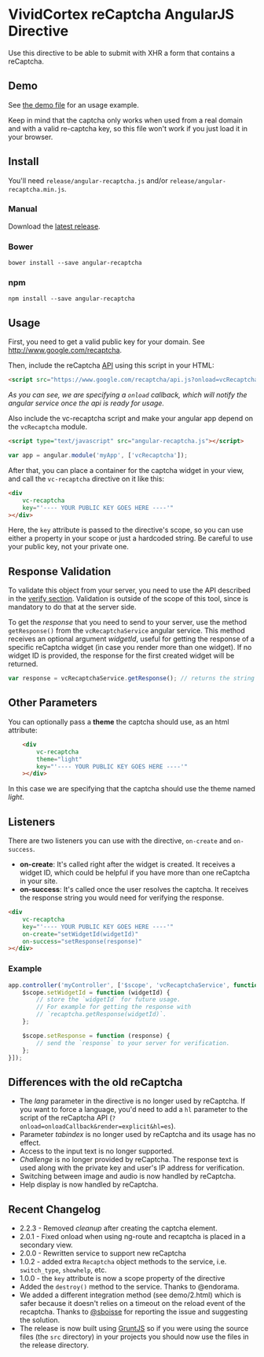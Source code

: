 VividCortex reCaptcha AngularJS Directive
=========================================

Use this directive to be able to submit with XHR a form that contains a reCaptcha.


Demo
----

See [the demo file](demo/usage.html) for an usage example.

Keep in mind that the captcha only works when used from a real domain and with a valid re-captcha key, so this file won't work if you just load it in your browser.


Install
-----

You'll need `release/angular-recaptcha.js` and/or `release/angular-recaptcha.min.js`.

### Manual

Download the [latest release](https://github.com/VividCortex/angular-recaptcha/releases/latest).

### Bower

```
bower install --save angular-recaptcha
```

### npm

```
npm install --save angular-recaptcha
```


Usage
-----

First, you need to get a valid public key for your domain. See http://www.google.com/recaptcha.

Then, include the reCaptcha [API](https://developers.google.com/recaptcha/docs/display#AJAX) using this script in your HTML:

```html
<script src="https://www.google.com/recaptcha/api.js?onload=vcRecaptchaApiLoaded&render=explicit" async defer></script>
```

_As you can see, we are specifying a `onload` callback, which will notify the angular service once the api is ready for usage._

Also include the vc-recaptcha script and make your angular app depend on the `vcRecaptcha` module.

```html
<script type="text/javascript" src="angular-recaptcha.js"></script>
```

```javascript
var app = angular.module('myApp', ['vcRecaptcha']);
```

After that, you can place a container for the captcha widget in your view, and call the `vc-recaptcha` directive on it like this:

```html
<div
    vc-recaptcha
    key="'---- YOUR PUBLIC KEY GOES HERE ----'"
></div>
```

Here, the `key` attribute is passed to the directive's scope, so you can use either a property in your scope or just a hardcoded string. Be careful to use your public key, not your private one.

Response Validation
-------------------

To validate this object from your server, you need to use the API described in the [verify section](https://developers.google.com/recaptcha/docs/verify). Validation is outside of the scope of this tool, since is mandatory to do that at the server side.

To get the _response_ that you need to send to your server, use the method `getResponse()` from the `vcRecaptchaService` angular service. This method receives an optional argument _widgetId_, useful for getting the response of a specific reCaptcha widget (in case you render more than one widget). If no widget ID is provided, the response for the first created widget will be returned.

```js
var response = vcRecaptchaService.getResponse(); // returns the string response
```

Other Parameters
----------------

You can optionally pass a __theme__ the captcha should use, as an html attribute:

```html
    <div
        vc-recaptcha
        theme="light"
        key="'---- YOUR PUBLIC KEY GOES HERE ----'"
    ></div>
```

In this case we are specifying that the captcha should use the theme named _light_.

Listeners
---------

There are two listeners you can use with the directive, `on-create` and `on-success`.

* __on-create__: It's called right after the widget is created. It receives a widget ID, which could be helpful if you have more than one reCaptcha in your site.
* __on-success__: It's called once the user resolves the captcha. It receives the response string you would need for verifying the response.


```html
<div
    vc-recaptcha
    key="'---- YOUR PUBLIC KEY GOES HERE ----'"
    on-create="setWidgetId(widgetId)"
    on-success="setResponse(response)"
></div>
```

### Example

```js
app.controller('myController', ['$scope', 'vcRecaptchaService', function ($scope, recaptcha) {
    $scope.setWidgetId = function (widgetId) {
        // store the `widgetId` for future usage.
        // For example for getting the response with
        // `recaptcha.getResponse(widgetId)`.
    };

    $scope.setResponse = function (response) {
        // send the `response` to your server for verification.
    };
}]);
```

Differences with the old reCaptcha
----------------------------------

- The _lang_ parameter in the directive is no longer used by reCaptcha. If you want to force a language, you'd need to add a `hl` parameter to the script of the reCaptcha API (`?onload=onloadCallback&render=explicit&hl=es`).
- Parameter _tabindex_ is no longer used by reCaptcha and its usage has no effect.
- Access to the input text is no longer supported.
- _Challenge_ is no longer provided by reCaptcha. The response text is used along with the private key and user's IP address for verification.
- Switching between image and audio is now handled by reCaptcha.
- Help display is now handled by reCaptcha.

Recent Changelog
----------------

- 2.2.3 - Removed _cleanup_ after creating the captcha element.
- 2.0.1 - Fixed onload when using ng-route and recaptcha is placed in a secondary view.
- 2.0.0 - Rewritten service to support new reCaptcha
- 1.0.2 - added extra `Recaptcha` object methods to the service, i.e. `switch_type`, `showhelp`, etc.
- 1.0.0 - the `key` attribute is now a scope property of the directive
- Added the ```destroy()``` method to the service. Thanks to @endorama.
- We added a different integration method (see demo/2.html) which is safer because it doesn't relies on a timeout on the reload event of the recaptcha. Thanks to [@sboisse](https://github.com/sboisse) for reporting the issue and suggesting the solution.
- The release is now built using [GruntJS](http://gruntjs.com/) so if you were using the source files (the ```src``` directory) in your projects you should now use the files in the release directory.
